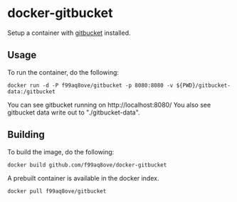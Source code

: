 docker-gitbucket
================

Setup a container with [gitbucket](https://github.com/takezoe/gitbucket) installed.

## Usage

To run the container, do the following:

```
docker run -d -P f99aq8ove/gitbucket -p 8080:8080 -v ${PWD}/gitbucket-data:/gitbucket
```

You can see gitbucket running on http://localhost:8080/
You also see gitbucket data write out to "./gitbucket-data".

## Building

To build the image, do the following:

```
docker build github.com/f99aq8ove/docker-gitbucket
```

A prebuilt container is available in the docker index.

```
docker pull f99aq8ove/gitbucket
```
